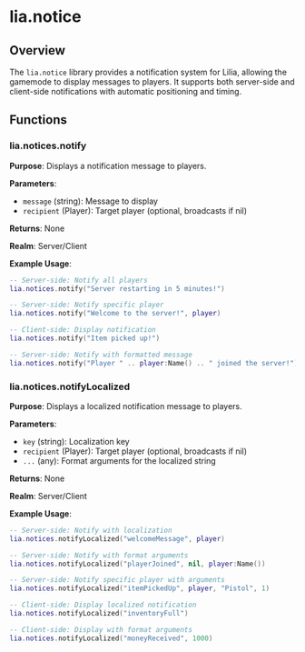 # lia.notice

## Overview
The `lia.notice` library provides a notification system for Lilia, allowing the gamemode to display messages to players. It supports both server-side and client-side notifications with automatic positioning and timing.

## Functions

### lia.notices.notify
**Purpose**: Displays a notification message to players.

**Parameters**:
- `message` (string): Message to display
- `recipient` (Player): Target player (optional, broadcasts if nil)

**Returns**: None

**Realm**: Server/Client

**Example Usage**:
```lua
-- Server-side: Notify all players
lia.notices.notify("Server restarting in 5 minutes!")

-- Server-side: Notify specific player
lia.notices.notify("Welcome to the server!", player)

-- Client-side: Display notification
lia.notices.notify("Item picked up!")

-- Server-side: Notify with formatted message
lia.notices.notify("Player " .. player:Name() .. " joined the server!")
```

### lia.notices.notifyLocalized
**Purpose**: Displays a localized notification message to players.

**Parameters**:
- `key` (string): Localization key
- `recipient` (Player): Target player (optional, broadcasts if nil)
- `...` (any): Format arguments for the localized string

**Returns**: None

**Realm**: Server/Client

**Example Usage**:
```lua
-- Server-side: Notify with localization
lia.notices.notifyLocalized("welcomeMessage", player)

-- Server-side: Notify with format arguments
lia.notices.notifyLocalized("playerJoined", nil, player:Name())

-- Server-side: Notify specific player with arguments
lia.notices.notifyLocalized("itemPickedUp", player, "Pistol", 1)

-- Client-side: Display localized notification
lia.notices.notifyLocalized("inventoryFull")

-- Client-side: Display with format arguments
lia.notices.notifyLocalized("moneyReceived", 1000)
```